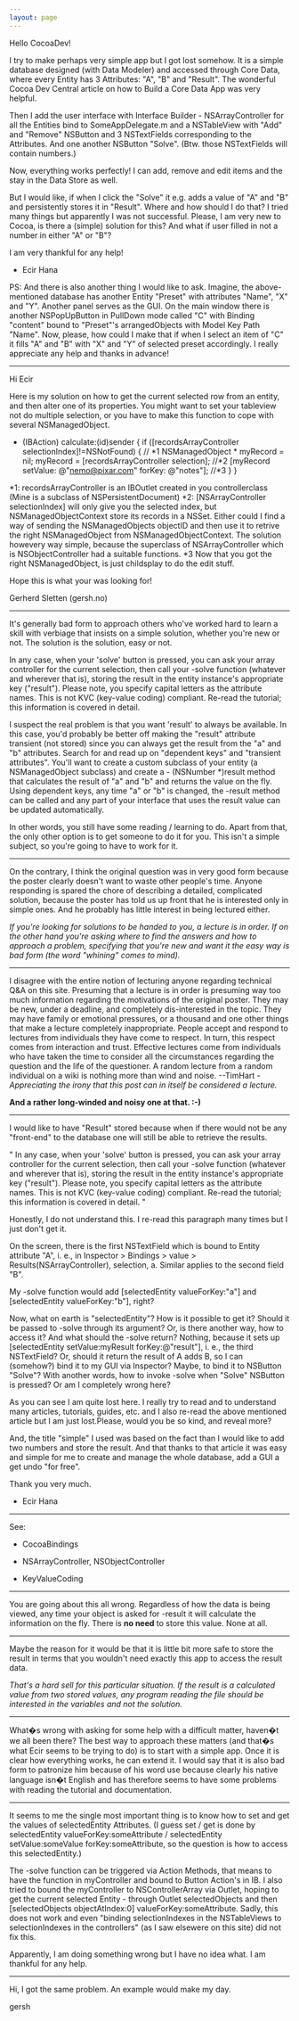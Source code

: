 ```yaml
---
layout: page
---
```




Hello CocoaDev!

I try to make perhaps very simple app but I got lost somehow.
It is a simple database designed (with Data Modeler) and accessed through Core Data, where every Entity has 3 Attributes: "A", "B" and "Result". The wonderful Cocoa Dev Central article on how to Build a Core Data App was very helpful.

Then I add the user interface with Interface Builder - NSArrayController for all the Entities bind to SomeAppDelegate.m and a NSTableView with "Add" and "Remove" NSButton and 3 NSTextFields corresponding to the Attributes. And one another NSButton "Solve". (Btw. those NSTextFields will contain numbers.)

Now, everything works perfectly! I can add, remove and edit items and the stay in the Data Store as well.

But I would like, if when I click the "Solve" it e.g. adds a value of "A" and "B" and persistently stores it in "Result". Where and how should I do that? I tried many things but apparently I was not successful. 
Please, I am very new to Cocoa, is there a (simple) solution for this? And what if user filled in not a number in either "A" or "B"?

I am very thankful for any help!

- Ecir Hana

PS: And there is also another thing I would like to ask. Imagine, the above-mentioned database has another Entity "Preset" with attributes "Name", "X" and "Y". Another panel serves as the GUI. On the main window there is another NSPopUpButton in PullDown mode called "C" with Binding "content" bound to "Preset"'s arrangedObjects with Model Key Path "Name". Now, please, how could I make that if when I select an item of "C" it fills "A" and "B" with "X" and "Y" of selected preset accordingly.
I really appreciate any help and thanks in advance!

----

Hi Ecir

Here is my solution on how to get the current selected row from an entity, and then alter one of its properties. You might want to set your tableview not do multiple selection, or you have to make this function to cope with several NSManagedObject.

    
- (IBAction) calculate:(id)sender {
if ([recordsArrayController selectionIndex]!=NSNotFound) { // *1
	NSManagedObject * myRecord  = nil;
	myRecord = [recordsArrayController selection]; //*2
	[myRecord setValue: @"nemo@pixar.com" forKey: @"notes"]; //*3
}
}


*1: recordsArrayController is an IBOutlet created in you controllerclass (Mine is a subclass of NSPersistentDocument)
*2: [NSArrayController selectionIndex] will only give you the selected index, but NSManagedObjectContext store its records in a NSSet. Either could I find a way of sending the NSManagedObjects objectID and then use it to retrive the right NSManagedObject from NSManagedObjectContext. The solution howevery way simple, because the superclass of NSArrayController which is NSObjectController had a suitable functions. 
*3 Now that you got the right NSManagedObject, is just childsplay to do the edit stuff.

Hope this is what your was looking for!

Gerherd Sletten (gersh.no)

----

It's generally bad form to approach others who've worked hard to learn a skill with verbiage that insists on a simple solution, whether you're new or not. The solution is the solution, easy or not.

In any case, when your 'solve' button is pressed, you can ask your array controller for the current selection, then call your -solve function (whatever and wherever that is), storing the result in the entity instance's appropriate key ("result"). Please note, you specify capital letters as the attribute names. This is not KVC (key-value coding) compliant. Re-read the tutorial; this information is covered in detail.

I suspect the real problem is that you want 'result' to always be available. In this  case, you'd probably be better off making the "result" attribute transient (not stored) since you can always get the result from the "a" and "b" attributes. Search for and read up on "dependent keys" and "transient attributes". You'll want to create a custom subclass of your entity (a NSManagedObject subclass) and create a     - (NSNumber *)result method that calculates the result of "a" and "b" and returns the value on the fly. Using dependent keys, any time "a" or "b" is changed, the -result method can be called and any part of your interface that uses the result value can be updated automatically. 

In other words, you still have some reading / learning to do. Apart from that, the only other option is to get someone to do it for you. This isn't a simple subject, so you're going to have to work for it.

----

On the contrary, I think the original question was in very good form because the poster clearly doesn't want to waste other people's time. Anyone responding is spared the chore of describing a detailed, complicated solution, because the poster has told us up front that he is interested only in simple ones. And he probably has little interest in being lectured either. 

*If you're looking for solutions to be handed to you, a lecture is in order. If on the other hand you're asking where to find the answers and how to approach a problem, specifying that you're new and want it the easy way is bad form (the word "whining" comes to mind).*

----
I disagree with the entire notion of lecturing anyone regarding technical Q&A on this site. Presuming that a lecture is in order is presuming way too much information regarding the motivations of the original poster. They may be new, under a deadline, and completely dis-interested in the topic. They may have family or emotional pressures, or a thousand and one other things that make a lecture completely inappropriate. People accept and respond to lectures from individuals they have come to respect. In turn, this respect comes from interaction and trust. Effective lectures come from individuals who have taken the time to consider all the circumstances regarding the question and the life of the questioner. A random lecture from a random individual on a wiki is nothing more than wind and noise.
--TimHart - *Appreciating the irony that this post can in itself be considered a lecture.*

**And a rather long-winded and noisy one at that. :-)**

----

I would like to have "Result" stored because when if there would not be any "front-end" to the database one will still be able to retrieve the results.

"
In any case, when your 'solve' button is pressed, you can ask your array controller for the current selection, then call your -solve function (whatever and wherever that is), storing the result in the entity instance's appropriate key ("result"). Please note, you specify capital letters as the attribute names. This is not KVC (key-value coding) compliant. Re-read the tutorial; this information is covered in detail.
"

Honestly, I do not understand this. I re-read this paragraph many times but I just don't get it.

On the screen, there is the first NSTextField which is bound to Entity attribute "A", i. e., in Inspector > Bindings > value > Results(NSArrayController), selection, a. Similar applies to the second field "B". 

My -solve function would add [selectedEntity valueForKey:"a"] and [selectedEntity valueForKey:"b"], right?

Now, what on earth is "selectedEntity"? How is it possible to get it? Should it be passed to -solve through its argument? Or, is there another way, how to access it? And what should the -solve return? Nothing, because it sets up [selectedEntity setValue:myResult forKey:@"result"], i. e., the third NSTextField? Or, should it return the result of A adds B, so I can (somehow?) bind it to my GUI via Inspector? Maybe, to bind it to NSButton "Solve"? With another words, how to invoke -solve when "Solve" NSButton is pressed? Or am I completely wrong here?

As you can see I am quite lost here. I really try to read and to understand many articles, tutorials, guides, etc. and I also re-read the above mentioned article but I am just lost.Please, would you be so kind, and reveal more?

And, the title "simple" I used was based on the fact than I would like to add two numbers and store the result. And that thanks to that article it was easy and simple for me to create and manage the whole database, add a GUI a get undo "for free".

Thank you very much.

- Ecir Hana

----

See:

- CocoaBindings

- NSArrayController, NSObjectController

- KeyValueCoding

----

You are going about this all wrong. Regardless of how the data is being viewed, any time your object is asked for -result it will calculate the information on the fly. There is **no need** to store this value. None at all.

----

Maybe the reason for it would be that it is little bit more safe to store the result in terms that you wouldn't need exactly this app to access the result data.

*That's a hard sell for this particular situation. If the result is a calculated value from two stored values, any program reading the file *should* be interested in the variables and not the solution.*

----
What�s wrong with asking for some help with a difficult matter, haven�t we all been there? The best way to approach these matters (and that�s what Ecir seems to be trying to do) is to start with a simple app. Once it is clear how everything works, he can extend it. I would say that it is also bad form to patronize him because of his word use because clearly his native language isn�t English and has therefore seems to have some problems with reading the tutorial and documentation.

----

It seems to me the single most important thing is to know how to set and get the values of selectedEntity Attributes.
(I guess set / get is done by selectedEntity valueForKey:someAttribute / selectedEntity setValue:someValue forKey:someAttribute, so the question is how to access this selectedEntity.)

The -solve function can be triggered via Action Methods, that means to have the function in myController and bound to Button Action's in IB. I also tried to bound the myController to NSControllerArray via Outlet, hoping to get the current selected Entity - through Outlet selectedObjects and then [selectedObjects objectAtIndex:0] valueForKey:someAttribute. Sadly, this does not work and even "binding selectionIndexes in the NSTableViews to selectionIndexes in the controllers" (as I saw elsewere on this site) did not  fix this.

Apparently, I am doing something wrong but I have no idea what. I am thankful for any help.

----

Hi, I got the same problem. An example would make my day.

gersh
